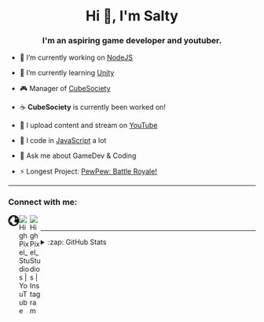 <h1 align="center">Hi 👋, I'm Salty</h1>
<h3 align="center">I'm an aspiring game developer and youtuber.</h3>

- 🔭 I’m currently working on [NodeJS](https://nodejs.org/en/)

- 🌱 I’m currently learning [Unity](https://unity.com/)

- 🎮 Manager of [CubeSociety](https://www.cubesociety.online)

- ☕ **CubeSociety** is currently been worked on!

- 🍕 I upload content and stream on [YouTube](https://www.youtube.com/channel/UCPv9skaJDU2hczo1db1pz0A)

- 📝 I code in [JavaScript](https://www.javascript.com/) a lot

- 💬 Ask me about GameDev & Coding

- ⚡ Longest Project: [PewPew: Battle Royale!](https://scratch.mit.edu/projects/235875486/)

---

### Connect with me:

[<img align="left" alt="smoll.ga" width="22px" src="https://raw.githubusercontent.com/iconic/open-iconic/master/svg/globe.svg" />][website]
[<img align="left" alt="HighPixel_Studios | YouTube" width="22px" src="https://cdn.jsdelivr.net/npm/simple-icons@v3/icons/youtube.svg" />][youtube]
[<img align="left" alt="HighPixel_Studios | Instagram" width="22px" src="https://cdn.jsdelivr.net/npm/simple-icons@v3/icons/instagram.svg" />][instagram]

<br />

---

<details>
  <summary>:zap: GitHub Stats</summary>

  <img align="left" alt="GitHub Stats" src="https://github-readme-stats.codestackr.vercel.app/api?username=HighPixel-Studios&show_icons=true&hide_border=true" />

</details>


[website]: https://smoll.ga
[youtube]: https://youtube.com/highpixelstudios
[instagram]: https://instagram.com/highpixel_studios_

